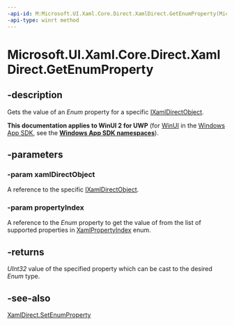 ```yaml
---
-api-id: M:Microsoft.UI.Xaml.Core.Direct.XamlDirect.GetEnumProperty(Microsoft.UI.Xaml.Core.Direct.IXamlDirectObject,Microsoft.UI.Xaml.Core.Direct.XamlPropertyIndex)
-api-type: winrt method
---
```


<!-- Method syntax.
public uint XamlDirect.GetEnumProperty(IXamlDirectObject xamlDirectObject, XamlPropertyIndex propertyIndex)
-->

# Microsoft.UI.Xaml.Core.Direct.XamlDirect.GetEnumProperty

## -description
Gets the value of an _Enum_ property for a specific [IXamlDirectObject](ixamldirectobject.md).

**This documentation applies to WinUI 2 for UWP** (for [WinUI](/windows/apps/winui/winui3/) in the [Windows App SDK](/windows/apps/windows-app-sdk/), see the **[Windows App SDK namespaces](/windows/windows-app-sdk/api/winrt/)**).

## -parameters
### -param xamlDirectObject
A reference to the specific [IXamlDirectObject](ixamldirectobject.md).

### -param propertyIndex
A reference to the _Enum_ property to get the value of from the list of supported properties in [XamlPropertyIndex](xamlpropertyindex.md) enum.

## -returns
_UInt32_ value of the specified property which can be cast to the desired _Enum_ type.

## -see-also
[XamlDirect.SetEnumProperty](xamldirect_setenumproperty_551741026.md)

